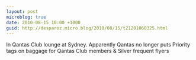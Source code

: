 ```yaml
---
layout: post
microblog: true
date: 2010-08-15 10:00 +1000
guid: http://desparoz.micro.blog/2010/08/15/t21201060325.html
---
```

In Qantas Club lounge at Sydney. Apparently Qantas no longer puts Priority tags on baggage for Qantas Club members &amp; Silver frequent flyers
